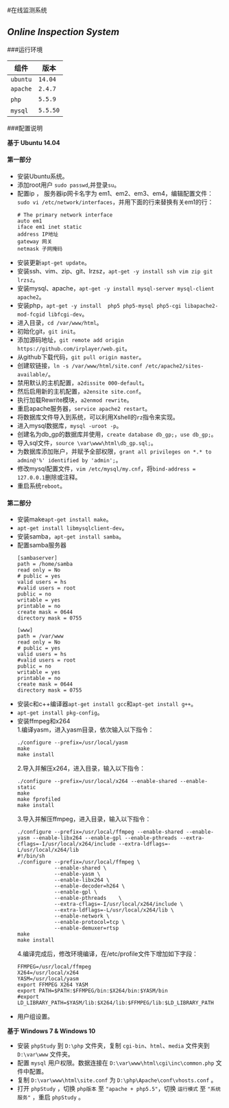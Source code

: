 #在线监测系统

## *Online Inspection System*

###运行环境

组件 | 版本
-------- | --------
`ubuntu` | `14.04`
`apache` | `2.4.7`
`php`    | `5.5.9`
`mysql`  | `5.5.50`

###配置说明

**基于 Ubuntu 14.04**

#### 第一部分
- 安装Ubuntu系统。
- 添加root用户 `sudo passwd`,并登录`su`。
- 配置ip ， 服务器ip网卡名字为 em1、em2、em3、em4，编辑配置文件：`sudo vi /etc/network/interfaces`，并用下面的行来替换有关em1的行：
    ``` 
    # The primary network interface
    auto em1
    iface em1 inet static
    address IP地址
    gateway 网关
    netmask 子网掩码
    ```
- 安装更新`apt-get update`。
- 安装ssh、vim、zip、git、lrzsz，`apt-get -y install ssh vim zip git lrzsz`。
- 安装mysql、apache，`apt-get -y install mysql-server mysql-client apache2`。
- 安装php，`apt-get -y install  php5 php5-mysql php5-cgi libapache2-mod-fcgid libfcgi-dev`。
- 进入目录，`cd /var/www/html`。
- 初始化git，`git init`。
- 添加源码地址，`git remote add origin https://github.com/irplayer/web.git`。
- 从github下载代码，`git pull origin master`。
- 创建软链接，`ln -s /var/www/html/site.conf /etc/apache2/sites-available/`。
- 禁用默认的主机配置，`a2dissite 000-default`。
- 然后启用新的主机配置，`a2ensite site.conf`。
- 执行加载Rewrite模块，`a2enmod rewrite`。
- 重启apache服务器，`service apache2 restart`。
- 将数据库文件导入到系统，可以利用Xshell的`rz`指令来实现。
- 进入mysql数据库，`mysql -uroot -p`。
- 创建名为db_gp的数据库并使用，`create database db_gp;`，`use db_gp;`。
- 导入sql文件，`source \var\www\html\db_gp.sql;`。
- 为数据库添加账户，并赋予全部权限，`grant all privileges on *.* to admin@'%' identified by 'admin';`。
- 修改mysql配置文件，`vim /etc/mysql/my.cnf`，将`bind-address =   127.0.0.1`删除或注释。
- 重启系统`reboot`。

#### 第二部分
- 安装make`apt-get install make`。
- `apt-get install libmysqlclient-dev`。
- 安装samba，`apt-get install samba`。
- 配置samba服务器
    ```
    [sambaserver]
    path = /home/samba
    read only = No
    # public = yes
    valid users = hs 
    #valid users = root
    public = no
    writable = yes
    printable = no
    create mask = 0644
    directory mask = 0755

    [www]
    path = /var/www
    read only = No
    # public = yes
    valid users = hs 
    #valid users = root
    public = no
    writable = yes
    printable = no
    create mask = 0644
    directory mask = 0755
    ```
- 安装c和c++编译器`apt-get install gcc`和`apt-get install g++`。
- `apt-get install pkg-config`。
- 安装ffmpeg和x264  
  1.编译yasm，进入yasm目录，依次输入以下指令：  
    ```
    ./configure --prefix=/usr/local/yasm
    make
    make install
    ```
  2.导入并解压x264，进入目录，输入以下指令：  
    ```
    ./configure --prefix=/usr/local/x264 --enable-shared --enable-static
    make
    make fprofiled
    make install
    ```
  3.导入并解压ffmpeg，进入目录，输入以下指令：  
    ```
    ./configure --prefix=/usr/local/ffmpeg --enable-shared --enable-yasm --enable-libx264 --enable-gpl --enable-pthreads --extra-cflags=-I/usr/local/x264/include --extra-ldflags=-L/usr/local/x264/lib  
    #!/bin/sh
    ./configure --prefix=/usr/local/ffmpeg \
                --enable-shared \
                --enable-yasm \
                --enable-libx264 \
                --enable-decoder=h264 \
                --enable-gpl \
                --enable-pthreads    \
                --extra-cflags=-I/usr/local/x264/include \
                --extra-ldflags=-L/usr/local/x264/lib \
                --enable-network \
                --enable-protocol=tcp \
                --enable-demuxer=rtsp
    make
    make install
    ```
  4.编译完成后，修改环境编译，在/etc/profile文件下增加如下字段：  
    ```
    FFMPEG=/usr/local/ffmpeg
    X264=/usr/local/x264
    YASM=/usr/local/yasm
    export FFMPEG X264 YASM
    export PATH=$PATH:$FFMPEG/bin:$X264/bin:$YASM/bin
    #export LD_LIBRARY_PATH=$YASM/lib:$X264/lib:$FFMPEG/lib:$LD_LIBRARY_PATH
    ```
- 用户组设置。


**基于 Windows 7 & Windows 10**

- 安装 `phpStudy` 到 `D:\php` 文件夹，复制 `cgi-bin`、`html`、`media` 文件夹到 `D:\var\www` 文件夹。
- 配置 `mysql` 用户权限。数据连接在 `D:\var\www\html\cgi\inc\common.php` 文件中配置。
- 复制 `D:\var\www\html\site.conf` 为 `D:\php\Apache\conf\vhosts.conf` 。
- 打开 `phpStudy` ，切换 `php版本` 至 `"apache + php5.5"`，切换 `运行模式` 至 `"系统服务"` ，重启 `phpStudy` 。

